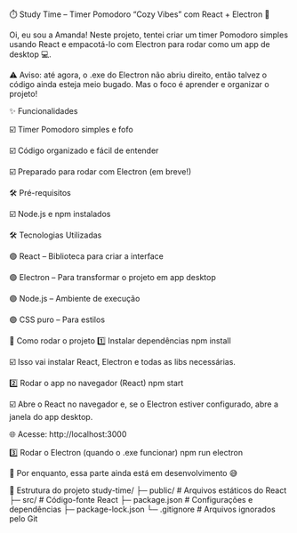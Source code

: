 ⏱️ Study Time – Timer Pomodoro “Cozy Vibes” com React + Electron 💜

Oi, eu sou a Amanda!
Neste projeto, tentei criar um timer Pomodoro simples usando React e empacotá-lo com Electron para rodar como um app de desktop 💻.

⚠️ Aviso: até agora, o .exe do Electron não abriu direito, então talvez o código ainda esteja meio bugado. Mas o foco é aprender e organizar o projeto!

✨ Funcionalidades

☑️ Timer Pomodoro simples e fofo

☑️ Código organizado e fácil de entender

☑️ Preparado para rodar com Electron (em breve!)

🛠️ Pré-requisitos

☑️ Node.js e npm instalados

🛠️ Tecnologias Utilizadas

🟣 React – Biblioteca para criar a interface

🟣 Electron – Para transformar o projeto em app desktop

🟣 Node.js – Ambiente de execução

🟣 CSS puro – Para estilos

🚀 Como rodar o projeto
1️⃣ Instalar dependências
npm install


☑️ Isso vai instalar React, Electron e todas as libs necessárias.

2️⃣ Rodar o app no navegador (React)
npm start


☑️ Abre o React no navegador e, se o Electron estiver configurado, abre a janela do app desktop.

🌐 Acesse: http://localhost:3000

3️⃣ Rodar o Electron (quando o .exe funcionar)
npm run electron


💜 Por enquanto, essa parte ainda está em desenvolvimento 😅

💾 Estrutura do projeto
study-time/
├─ public/          # Arquivos estáticos do React
├─ src/             # Código-fonte React
├─ package.json     # Configurações e dependências
├─ package-lock.json
└─ .gitignore       # Arquivos ignorados pelo Git
